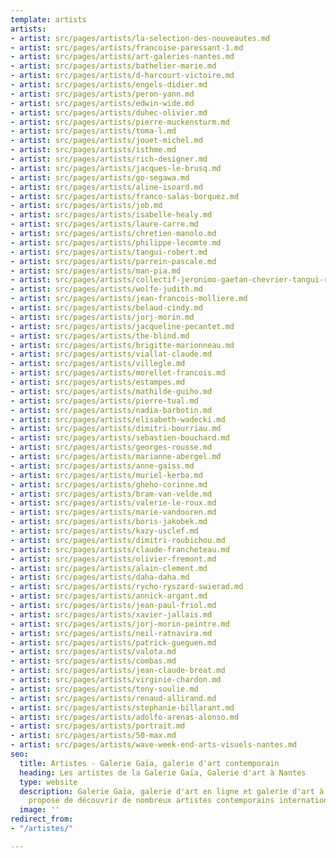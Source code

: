 ```yaml
---
template: artists
artists:
- artist: src/pages/artists/la-selection-des-nouveautes.md
- artist: src/pages/artists/francoise-paressant-1.md
- artist: src/pages/artists/art-galeries-nantes.md
- artist: src/pages/artists/bathelier-marie.md
- artist: src/pages/artists/d-harcourt-victoire.md
- artist: src/pages/artists/engels-didier.md
- artist: src/pages/artists/peron-yann.md
- artist: src/pages/artists/edwin-wide.md
- artist: src/pages/artists/duhec-olivier.md
- artist: src/pages/artists/pierre-muckensturm.md
- artist: src/pages/artists/toma-l.md
- artist: src/pages/artists/jouet-michel.md
- artist: src/pages/artists/isthme.md
- artist: src/pages/artists/rich-designer.md
- artist: src/pages/artists/jacques-le-brusq.md
- artist: src/pages/artists/go-segawa.md
- artist: src/pages/artists/aline-isoard.md
- artist: src/pages/artists/franco-salas-borquez.md
- artist: src/pages/artists/job.md
- artist: src/pages/artists/isabelle-healy.md
- artist: src/pages/artists/laure-carre.md
- artist: src/pages/artists/chretien-manolo.md
- artist: src/pages/artists/philippe-lecomte.md
- artist: src/pages/artists/tangui-robert.md
- artist: src/pages/artists/parrein-pascale.md
- artist: src/pages/artists/man-pia.md
- artist: src/pages/artists/collectif-jeronimo-gaetan-chevrier-tangui-robert.md
- artist: src/pages/artists/wolfe-judith.md
- artist: src/pages/artists/jean-francois-molliere.md
- artist: src/pages/artists/belaud-cindy.md
- artist: src/pages/artists/jorj-morin.md
- artist: src/pages/artists/jacqueline-pecantet.md
- artist: src/pages/artists/the-blind.md
- artist: src/pages/artists/brigitte-marionneau.md
- artist: src/pages/artists/viallat-claude.md
- artist: src/pages/artists/villegle.md
- artist: src/pages/artists/morellet-francois.md
- artist: src/pages/artists/estampes.md
- artist: src/pages/artists/mathilde-guiho.md
- artist: src/pages/artists/pierre-tual.md
- artist: src/pages/artists/nadia-barbotin.md
- artist: src/pages/artists/elisabeth-wadecki.md
- artist: src/pages/artists/dimitri-bourriau.md
- artist: src/pages/artists/sebastien-bouchard.md
- artist: src/pages/artists/georges-rousse.md
- artist: src/pages/artists/marianne-abergel.md
- artist: src/pages/artists/anne-gaiss.md
- artist: src/pages/artists/muriel-kerba.md
- artist: src/pages/artists/gheho-corinne.md
- artist: src/pages/artists/bram-van-velde.md
- artist: src/pages/artists/valerie-le-roux.md
- artist: src/pages/artists/marie-vandooren.md
- artist: src/pages/artists/boris-jakobek.md
- artist: src/pages/artists/kazy-usclef.md
- artist: src/pages/artists/dimitri-roubichou.md
- artist: src/pages/artists/claude-francheteau.md
- artist: src/pages/artists/olivier-fremont.md
- artist: src/pages/artists/alain-clement.md
- artist: src/pages/artists/daha-daha.md
- artist: src/pages/artists/rycho-ryszard-swierad.md
- artist: src/pages/artists/annick-argant.md
- artist: src/pages/artists/jean-paul-friol.md
- artist: src/pages/artists/xavier-jallais.md
- artist: src/pages/artists/jorj-morin-peintre.md
- artist: src/pages/artists/neil-ratnavira.md
- artist: src/pages/artists/patrick-gueguen.md
- artist: src/pages/artists/valota.md
- artist: src/pages/artists/combas.md
- artist: src/pages/artists/jean-claude-breat.md
- artist: src/pages/artists/virginie-chardon.md
- artist: src/pages/artists/tony-soulie.md
- artist: src/pages/artists/renaud-allirand.md
- artist: src/pages/artists/stephanie-billarant.md
- artist: src/pages/artists/adolfo-arenas-alonso.md
- artist: src/pages/artists/portrait.md
- artist: src/pages/artists/50-max.md
- artist: src/pages/artists/wave-week-end-arts-visuels-nantes.md
seo:
  title: Artistes - Galerie Gaïa, galerie d'art contemporain
  heading: Les artistes de la Galerie Gaïa, Galerie d'art à Nantes
  type: website
  description: Galerie Gaïa, galerie d'art en ligne et galerie d'art à Nantes vous
    propose de découvrir de nombreux artistes contemporains internationaux.
  image: ''
redirect_from:
- "/artistes/"

---
```

